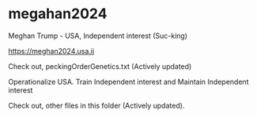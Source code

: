 # megahan2024
Meghan Trump - USA, Independent interest (Suc-king)

https://meghan2024.usa.ii

Check out, peckingOrderGenetics.txt (Actively updated)

Operationalize USA. 
Train Independent interest 
and 
Maintain Independent interest

Check out, other files in this folder (Actively updated).

